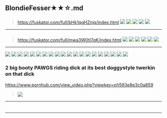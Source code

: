 ## BlondieFesser★★☆.md
### 
>https://fuskator.com/full/bHk1qgHZnjq/index.html
![](https://i9.fuskator.com/large/bHk1qgHZnjq/image-3.jpg)
![](https://i9.fuskator.com/large/bHk1qgHZnjq/image-4.jpg)
![](https://i9.fuskator.com/large/bHk1qgHZnjq/image-8.jpg)
![](https://i9.fuskator.com/large/bHk1qgHZnjq/image-12.jpg)
![](https://i9.fuskator.com/large/ikb3EwLbciO/image-5.jpg)
---
### 
>https://fuskator.com/full/mwa3W0tI7qK/index.html
![](https://i9.fuskator.com/large/mwa3W0tI7qK/image-2.jpg)
![](https://i9.fuskator.com/large/mwa3W0tI7qK/image-3.jpg)
![](https://i9.fuskator.com/large/mwa3W0tI7qK/image-8.jpg)
![](https://i9.fuskator.com/large/mwa3W0tI7qK/image-9.jpg)
![](https://i9.fuskator.com/large/mwa3W0tI7qK/image-10.jpg)
![](https://i9.fuskator.com/large/mwa3W0tI7qK/image-14.jpg)
---
![](https://i8.fuskator.com/large/b9Z-gOrmEi6/Shaved-Busty-Blonde-Schoolgirl-Briana-Banderas-with-Pigtails-2.jpg)
![](https://i8.fuskator.com/large/b9Z-gOrmEi6/Shaved-Busty-Blonde-Schoolgirl-Briana-Banderas-with-Pigtails-5.jpg)
![](https://i8.fuskator.com/large/b9Z-gOrmEi6/Shaved-Busty-Blonde-Schoolgirl-Briana-Banderas-with-Pigtails-11.jpg)
![](https://i8.fuskator.com/large/b9Z-gOrmEi6/Shaved-Busty-Blonde-Schoolgirl-Briana-Banderas-with-Pigtails-12.jpg)
![](https://i8.fuskator.com/large/lnOZ8dJ19GZ/image-1.jpg)
![](https://i8.fuskator.com/large/lnOZ8dJ19GZ/image-2.jpg)
![](https://i9.fuskator.com/large/hdHt1AodlYF/image-3.jpg)
![](https://i9.fuskator.com/large/hdHt1AodlYF/image-5.jpg)
![](https://i9.fuskator.com/large/hdHt1AodlYF/image-6.jpg)
![](https://i9.fuskator.com/large/hdHt1AodlYF/image-7.jpg)
![](https://i9.fuskator.com/large/hdHt1AodlYF/image-8.jpg)
![](https://i9.fuskator.com/large/hdHt1AodlYF/image-9.jpg)
![](https://i9.fuskator.com/large/hdHt1AodlYF/image-11.jpg)
![](https://i9.fuskator.com/large/hdHt1AodlYF/image-12.jpg)
![](https://i9.fuskator.com/large/hdHt1AodlYF/image-13.jpg)
![](https://i9.fuskator.com/large/hdHt1AodlYF/image-14.jpg)
![](https://i9.fuskator.com/large/hdHt1AodlYF/image-16.jpg)
![](https://i9.fuskator.com/large/mAVJKVBOIMG/image-7.jpg)
![](https://i8.fuskator.com/large/kEfJNqsfOdW/Shaved-Blonde-Babe-3.jpg)
![](https://i8.fuskator.com/large/kEfJNqsfOdW/Shaved-Blonde-Babe-5.jpg)
### 2 big booty PAWGS riding dick at its best doggystyle twerkin on that dick
https://www.pornhub.com/view_video.php?viewkey=ph593e8e3c0a859
>![](https://ci.phncdn.com/videos/201706/12/120165461/original/(m=ecuKGgaaaa)(mh=rN0zbxbveixiiaKw)13.jpg)
---
### 

>![]()
---
